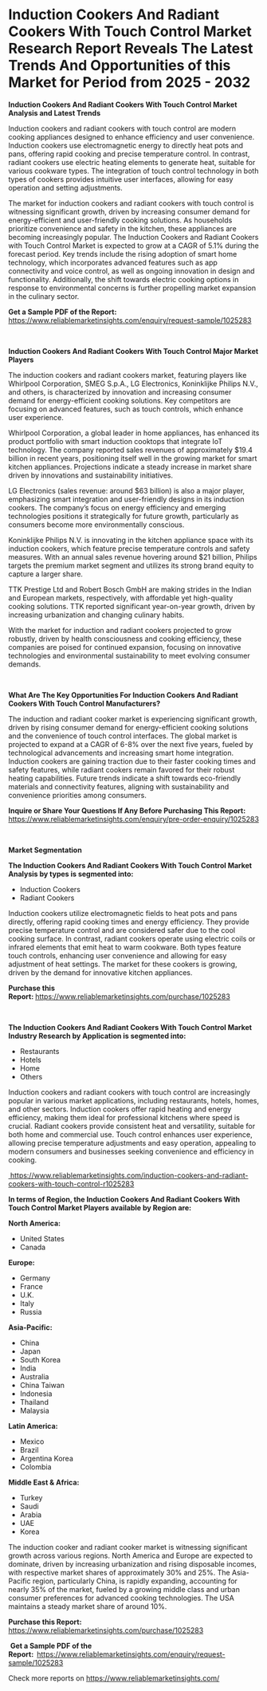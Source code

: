 <p><h1>Induction Cookers And Radiant Cookers With Touch Control Market Research Report Reveals The Latest Trends And Opportunities of this Market for Period from 2025 - 2032</h1></p><p><strong>Induction Cookers And Radiant Cookers With Touch Control Market Analysis and Latest Trends</strong></p>
<p><p>Induction cookers and radiant cookers with touch control are modern cooking appliances designed to enhance efficiency and user convenience. Induction cookers use electromagnetic energy to directly heat pots and pans, offering rapid cooking and precise temperature control. In contrast, radiant cookers use electric heating elements to generate heat, suitable for various cookware types. The integration of touch control technology in both types of cookers provides intuitive user interfaces, allowing for easy operation and setting adjustments.</p><p>The market for induction cookers and radiant cookers with touch control is witnessing significant growth, driven by increasing consumer demand for energy-efficient and user-friendly cooking solutions. As households prioritize convenience and safety in the kitchen, these appliances are becoming increasingly popular. The Induction Cookers and Radiant Cookers with Touch Control Market is expected to grow at a CAGR of 5.1% during the forecast period. Key trends include the rising adoption of smart home technology, which incorporates advanced features such as app connectivity and voice control, as well as ongoing innovation in design and functionality. Additionally, the shift towards electric cooking options in response to environmental concerns is further propelling market expansion in the culinary sector.</p></p>
<p><strong>Get a Sample PDF of the Report:&nbsp;</strong> <a href="https://www.reliablemarketinsights.com/enquiry/request-sample/1025283?utm_campaign=3065&utm_medium=2&utm_source=Github&utm_content=ia&utm_term=08032025&utm_id=induction-cookers-and-radiant-cookers-with-touch-control">https://www.reliablemarketinsights.com/enquiry/request-sample/1025283</a></p>
<p>&nbsp;</p>
<p><strong>Induction Cookers And Radiant Cookers With Touch Control Major Market Players</strong></p>
<p><p>The induction cookers and radiant cookers market, featuring players like Whirlpool Corporation, SMEG S.p.A., LG Electronics, Koninklijke Philips N.V., and others, is characterized by innovation and increasing consumer demand for energy-efficient cooking solutions. Key competitors are focusing on advanced features, such as touch controls, which enhance user experience.</p><p>Whirlpool Corporation, a global leader in home appliances, has enhanced its product portfolio with smart induction cooktops that integrate IoT technology. The company reported sales revenues of approximately $19.4 billion in recent years, positioning itself well in the growing market for smart kitchen appliances. Projections indicate a steady increase in market share driven by innovations and sustainability initiatives.</p><p>LG Electronics (sales revenue: around $63 billion) is also a major player, emphasizing smart integration and user-friendly designs in its induction cookers. The company’s focus on energy efficiency and emerging technologies positions it strategically for future growth, particularly as consumers become more environmentally conscious.</p><p>Koninklijke Philips N.V. is innovating in the kitchen appliance space with its induction cookers, which feature precise temperature controls and safety measures. With an annual sales revenue hovering around $21 billion, Philips targets the premium market segment and utilizes its strong brand equity to capture a larger share.</p><p>TTK Prestige Ltd and Robert Bosch GmbH are making strides in the Indian and European markets, respectively, with affordable yet high-quality cooking solutions. TTK reported significant year-on-year growth, driven by increasing urbanization and changing culinary habits.</p><p>With the market for induction and radiant cookers projected to grow robustly, driven by health consciousness and cooking efficiency, these companies are poised for continued expansion, focusing on innovative technologies and environmental sustainability to meet evolving consumer demands.</p></p>
<p>&nbsp;</p>
<p><strong>What Are The Key Opportunities For Induction Cookers And Radiant Cookers With Touch Control Manufacturers?</strong></p>
<p><p>The induction and radiant cooker market is experiencing significant growth, driven by rising consumer demand for energy-efficient cooking solutions and the convenience of touch control interfaces. The global market is projected to expand at a CAGR of 6-8% over the next five years, fueled by technological advancements and increasing smart home integration. Induction cookers are gaining traction due to their faster cooking times and safety features, while radiant cookers remain favored for their robust heating capabilities. Future trends indicate a shift towards eco-friendly materials and connectivity features, aligning with sustainability and convenience priorities among consumers.</p></p>
<p><strong>Inquire or Share Your Questions If Any Before Purchasing This Report:</strong> <a href="https://www.reliablemarketinsights.com/enquiry/pre-order-enquiry/1025283?utm_campaign=3065&utm_medium=2&utm_source=Github&utm_content=ia&utm_term=08032025&utm_id=induction-cookers-and-radiant-cookers-with-touch-control">https://www.reliablemarketinsights.com/enquiry/pre-order-enquiry/1025283</a></p>
<p>&nbsp;</p>
<p><strong>Market Segmentation</strong></p>
<p><strong>The Induction Cookers And Radiant Cookers With Touch Control Market Analysis by types is segmented into:</strong></p>
<p><ul><li>Induction Cookers</li><li>Radiant Cookers</li></ul></p>
<p><p>Induction cookers utilize electromagnetic fields to heat pots and pans directly, offering rapid cooking times and energy efficiency. They provide precise temperature control and are considered safer due to the cool cooking surface. In contrast, radiant cookers operate using electric coils or infrared elements that emit heat to warm cookware. Both types feature touch controls, enhancing user convenience and allowing for easy adjustment of heat settings. The market for these cookers is growing, driven by the demand for innovative kitchen appliances.</p></p>
<p><strong>Purchase this Report:&nbsp;</strong><a href="https://www.reliablemarketinsights.com/purchase/1025283?utm_campaign=3065&utm_medium=2&utm_source=Github&utm_content=ia&utm_term=08032025&utm_id=induction-cookers-and-radiant-cookers-with-touch-control">https://www.reliablemarketinsights.com/purchase/1025283</a></p>
<p>&nbsp;</p>
<p><strong>The Induction Cookers And Radiant Cookers With Touch Control Market Industry Research by Application is segmented into:</strong></p>
<p><ul><li>Restaurants</li><li>Hotels</li><li>Home</li><li>Others</li></ul></p>
<p><p>Induction cookers and radiant cookers with touch control are increasingly popular in various market applications, including restaurants, hotels, homes, and other sectors. Induction cookers offer rapid heating and energy efficiency, making them ideal for professional kitchens where speed is crucial. Radiant cookers provide consistent heat and versatility, suitable for both home and commercial use. Touch control enhances user experience, allowing precise temperature adjustments and easy operation, appealing to modern consumers and businesses seeking convenience and efficiency in cooking.</p></p>
<p><a href="https://www.reliablemarketinsights.com/induction-cookers-and-radiant-cookers-with-touch-control-r1025283?utm_campaign=3065&utm_medium=2&utm_source=Github&utm_content=ia&utm_term=08032025&utm_id=induction-cookers-and-radiant-cookers-with-touch-control">&nbsp;https://www.reliablemarketinsights.com/induction-cookers-and-radiant-cookers-with-touch-control-r1025283</a></p>
<p><strong>In terms of Region, the Induction Cookers And Radiant Cookers With Touch Control Market Players available by Region are:</strong></p>
<p>
    <p> <strong> North America: </strong>
        <ul>
            <li>United States</li>
            <li>Canada</li>
        </ul>
        </p> 
    <p> <strong> Europe: </strong>
        <ul>
            <li>Germany</li>
            <li>France</li>
            <li>U.K.</li>
            <li>Italy</li>
            <li>Russia</li>
        </ul>
        </p> 
    <p> <strong> Asia-Pacific: </strong>
        <ul>
            <li>China</li>
            <li>Japan</li>
            <li>South Korea</li>
            <li>India</li>
            <li>Australia</li>
            <li>China Taiwan</li>
            <li>Indonesia</li>
            <li>Thailand</li>
            <li>Malaysia</li>
        </ul>
        </p> 
    <p> <strong> Latin America: </strong>
        <ul>
            <li>Mexico</li>
            <li>Brazil</li>
            <li>Argentina Korea</li>
            <li>Colombia</li>
        </ul>
        </p> 
    <p> <strong> Middle East & Africa: </strong>
        <ul>
            <li>Turkey</li>
            <li>Saudi</li>
            <li>Arabia</li>
            <li>UAE</li>
            <li>Korea</li>
        </ul>
    </p>
    </p>
<p><p>The induction cooker and radiant cooker market is witnessing significant growth across various regions. North America and Europe are expected to dominate, driven by increasing urbanization and rising disposable incomes, with respective market shares of approximately 30% and 25%. The Asia-Pacific region, particularly China, is rapidly expanding, accounting for nearly 35% of the market, fueled by a growing middle class and urban consumer preferences for advanced cooking technologies. The USA maintains a steady market share of around 10%.</p></p>
<p><strong>Purchase this Report: </strong><a href="https://www.reliablemarketinsights.com/purchase/1025283?utm_campaign=3065&utm_medium=2&utm_source=Github&utm_content=ia&utm_term=08032025&utm_id=induction-cookers-and-radiant-cookers-with-touch-control">https://www.reliablemarketinsights.com/purchase/1025283</a></p>
<p>&nbsp;<strong>Get a Sample PDF of the Report:&nbsp;&nbsp;</strong><a href="https://www.reliablemarketinsights.com/enquiry/request-sample/1025283?utm_campaign=3065&utm_medium=2&utm_source=Github&utm_content=ia&utm_term=08032025&utm_id=induction-cookers-and-radiant-cookers-with-touch-control">https://www.reliablemarketinsights.com/enquiry/request-sample/1025283</a></p>
<p><strong></strong></p>
<p>Check more reports on <a href="https://www.reliablemarketinsights.com/?utm_campaign=3065&utm_medium=2&utm_source=Github&utm_content=ia&utm_term=08032025&utm_id=induction-cookers-and-radiant-cookers-with-touch-control">https://www.reliablemarketinsights.com/</a></p>